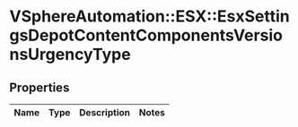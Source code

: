 # VSphereAutomation::ESX::EsxSettingsDepotContentComponentsVersionsUrgencyType

## Properties
Name | Type | Description | Notes
------------ | ------------- | ------------- | -------------


